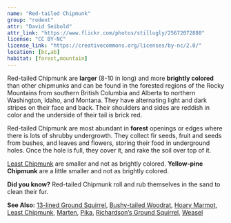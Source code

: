 ```yaml
---
name: "Red-tailed Chipmunk"
group: "rodent"
attr: "David Seibold"
attr_link: "https://www.flickr.com/photos/stillugly/25672072888"
license: "CC BY-NC"
license_link: "https://creativecommons.org/licenses/by-nc/2.0/"
location: [bc,ab]
habitat: [forest,mountain]
---
```

Red-tailed Chipmunk are **larger** (8-10 in long) and more **brightly colored** than other chipmunks and can be found in the forested regions of the Rocky Mountains from southern British Columbia and Alberta to northern Washington, Idaho, and Montana. They have alternating light and dark stripes on their face and back. Their shoulders and sides are reddish in color and the underside of their tail is brick red.

Red-tailed Chipmunk are most abundant in **forest** openings or edges where there is lots of shrubby undergrowth. They collect fir seeds, fruit and seeds from bushes, and leaves and flowers, storing their food in underground holes. Once the hole is full, they cover it, and rake the soil over top of it.

[Least Chipmunk](/animals/leastchip) are smaller and not as brightly colored. __Yellow-pine Chipmunk__ are a little smaller and not as brightly colored.

**Did you know?** Red-tailed Chipmunk roll and rub themselves in the sand to clean their fur.

<!-- generated, do not edit -->
**See Also:**
[13-lined Ground Squirrel](/animals/13linegs),
[Bushy-tailed Woodrat](/animals/buwrat),
[Hoary Marmot](/animals/hoarymar),
[Least Chipmunk](/animals/leastchip),
[Marten](/animals/marten),
[Pika](/animals/pika),
[Richardson’s Ground Squirrel](/animals/richgs),
[Weasel](/animals/weasel)

